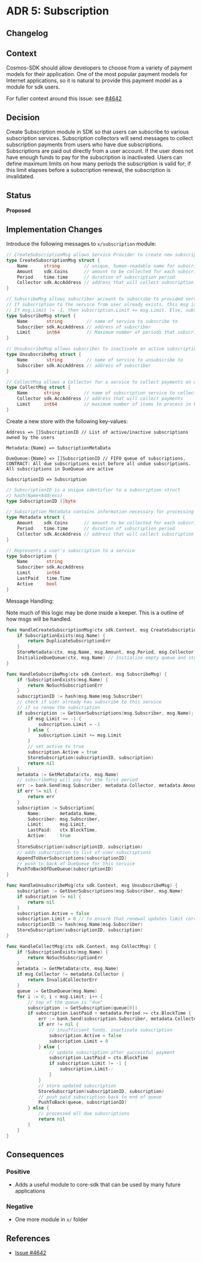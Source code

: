 # ADR 5: Subscription

## Changelog


## Context

Cosmos-SDK should allow developers to choose from a variety of payment models for their application. One of the most popular payment models for Internet applications, so it is natural to provide this payment model as a module for sdk users.

For fuller context around this issue: see [\#4642](https://github.com/cosmos/cosmos-sdk/issues/4642)

## Decision

Create Subscription module in SDK so that users can subscribe to various subscription services. Subscription collectors will send messages to collect subscription payments from users who have due subscriptions. Subscriptions are paid out directly from a user account. If the user does not have enough funds to pay for the subscription is inactivated. Users can define maximum limits on how many periods the subscription is valid for; if this limit elapses before a subscription renewal, the subscription is invalidated.

## Status

#### Proposed

## Implementation Changes

Introduce the following messages to `x/subscription` module:

```go
// CreateSubscriptionMsg allows Service Provider to create new subscription service.
type CreateSubscriptionMsg struct {
    Name      string         // unique, human-readable name for subscription service
    Amount    sdk.Coins      // amount to be collected for each subscription period
    Period    time.time      // duration of subscription period
    Collector sdk.AccAddress // address that will collect subscription payments
}
```

```go
// SubscribeMsg allows subscriber account to subscribe to provided service
// If subscription to the service from user already exists, this msg is treated as renewal.
// If msg.Limit != -1, then subscription.Limit += msg.Limit. Else, subscription.Limit = -1 (unlimited)
type SubscribeMsg struct {
    Name       string         // name of service to subscribe to
    Subscriber sdk.AccAddress // address of subscriber
    Limit      int64          // Maximum number of periods that subscription remains active. Limit = -1 implies no limit
}
```

```go
// UnsubscribeMsg allows subscriber to inactivate an active subscription
type UnsubscribeMsg struct {
    Name       string         // name of service to unsubscribe to
    Subscriber sdk.AccAddress // address of subscriber
}
```

```go
// CollectMsg allows a Collector for a service to collect payments on due subscriptions that are processed off a FIFO queue.
type CollectMsg struct {
    Name      string         // name of subscription service to collect payments from
    Collector sdk.AccAddress // address that will collect payments
    Limit     int64          // maximum number of items to process in FIFO duequeue. If Limit = -1, try to process all due subscriptions
}
```

Create a new store with the following key-values:

`Address => []SubscriptionID // List of active/inactive subscriptions owned by the users`

`Metadata:{Name} => SubscriptionMetaData`

`DueQueue:{Name} => []SubscriptionID // FIFO queue of subscriptions. CONTRACT: All due subscriptions exist before all undue subscriptions. All subscriptions in DueQueue are active`

`SubscriptionID => Subscription`

```go
// SubscriptionID is a unique identifier to a subscription struct
// hash(Name+Address)
type SubscriptionID []byte
```

```go
// Subscription Metadata contains information necessary for processing subscriptions
type Metadata struct {
    Amount    sdk.Coins      // amount to be collected for each subscription period
    Period    time.time      // duration of subscription period
    Collector sdk.AccAddress // address that will collect subscription payments
}
```

```go
// Represents a user's subscription to a service
type Subscription {
    Name       string
    Subscriber sdk.AccAddress
    Limit      int64
    LastPaid   time.Time
    Active     bool
}
```

Message Handling:

Note much of this logic may be done inside a keeper. This is a outline of how msgs will be handled.

```go
func HandleCreateSubscriptionMsg(ctx sdk.Context, msg CreateSubscriptionMsg) {
    if SubscriptionExists(msg.Name) {
        return DuplicateSubscriptionErr
    }
    StoreMetadata(ctx, msg.Name, msg.Amount, msg.Period, msg.Collector) // Store metadata in store under key "Metadata:msg.Name"
    InitializeDueQueue(ctx, msg.Name) // Initialize empty queue and store under key "DueQueue:Name"
}
```

```go
func HandleSubscribeMsg(ctx sdk.Context, msg SubscribeMsg) {
    if !SubscriptionExists(msg.Name) {
        return NoSuchSubscriptionErr
    }
    subscriptionID := hash(msg.Name|msg.Subscriber)
    // check if user already has subscribe to this service
    // if so renew the subscription
    if subscription := GetUserSubscriptions(msg.Subscriber, msg.Name); subscription != nil {
        if msg.Limit == -1 {
            subscription.Limit = -1
        } else {
            subscription.Limit += msg.Limit
        }
        // set active to true
        subscription.Active = true
        StoreSubscription(subscriptionID, subscription)
        return nil
    }
    metadata := GetMetaData(ctx, msg.Name)
    // subscribeMsg will pay for the first period
    err := bank.Send(msg.Subscriber, metadata.Collector, metadata.Amount)
    if err != nil {
        return err
    }
    subscription := Subscription{
        Name:       metadata.Name,
        Subscriber: msg.Subscriber,
        Limit:      msg.Limit,
        LastPaid:   ctx.BlockTime,
        Active:     true
    }
    StoreSubscription(subscriptionID, subscription)
    // adds subscription to list of user subscriptions
    AppendToUserSubscriptions(subscriptionID)
    // push to back of DueQueue for this service
    PushToBackOfDueQueue(subscriptionID)
}
```

```go
func HandleUnsubscribeMsg(ctx sdk.Context, msg UnsubscribeMsg) {
    subscription := GetUserSubscriptions(msg.Subscriber, msg.Name)
    if subscription != nil {
        return nil
    }
    subscription.Active = false
    subscription.Limit = 0 // to ensure that renewal updates limit correctly
    subscriptionID := hash(msg.Name|msg.Subscriber)
    StoreSubscription(subscriptionID, subscription)
}
```

```go
func HandleCollectMsg(ctx sdk.Context, msg CollectMsg) {
    if !SubscriptionExists(msg.Name) {
        return NoSuchSubscriptionErr
    }
    metadata := GetMetaData(ctx, msg.Name)
    if msg.Collector != metadata.Collector {
        return InvalidCollectorErr
    }
    queue := GetDueQueue(msg.Name)
    for i := 0; i < msg.Limit; i++ {
        // top of the queue is "due"
        subscription := GetSubscription(queue[0])
        if subscription.LastPaid + metadata.Period >= ctx.BlockTime {
            err := bank.Send(subscription.Subscriber, metadata.Collector, metadata.Amount)
            if err != nil {
                // insufficient funds. inactivate subscription
                subscription.Active = false
                subscription.Limit = 0
            } else {
                // update subscription after successful payment
                subscription.LastPaid = ctx.BlockTime
                if subscription.Limit != -1 {
                    subscription.Limit--
                }
            }
            // store updated subscription
            StoreSubscription(subscriptionID, subscription)
            // push paid subscription back to end of queue
            PushToBack(queue, subscriptionID)
        } else {
            // processed all due subscriptions
            return nil
        }
    }
}
```


## Consequences

### Positive

- Adds a useful module to core-sdk that can be used by many future applications

### Negative

- One more module in `x/` folder

## References

- [Issue \#4642](https://github.com/cosmos/cosmos-sdk/issues/4642)

